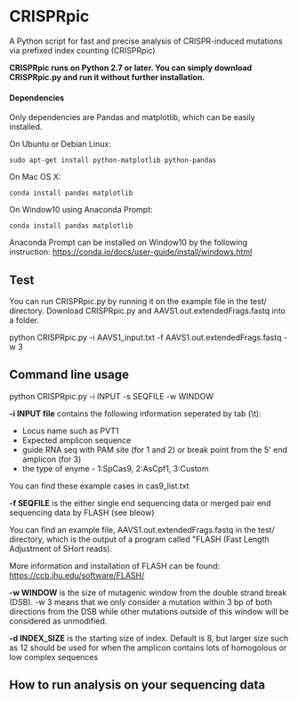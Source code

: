 # CRISPRpic

A Python script for fast and precise analysis of CRISPR-induced mutations via prefixed index counting (CRISPRpic)

**CRISPRpic runs on Python 2.7 or later. You can simply download CRISPRpic.py and run it without further installation.**


#### Dependencies
Only dependencies are Pandas and matplotlib, which can be easily installed.

On Ubuntu or Debian Linux:
```
sudo apt-get install python-matplotlib python-pandas
```
On Mac OS X:
```
conda install pandas matplotlib
```
On Window10 using Anaconda Prompt:
```
conda install pandas matplotlib
```
Anaconda Prompt can be installed on Window10 by the following instruction:
https://conda.io/docs/user-guide/install/windows.html

## Test

You can run CRISPRpic.py by running it on the example file in the test/ directory.
Download CRISPRpic.py and AAVS1.out.extendedFrags.fastq into a folder.

python CRISPRpic.py -i AAVS1_input.txt -f AAVS1.out.extendedFrags.fastq -w 3

## Command line usage
python CRISPRpic.py -i INPUT -s SEQFILE -w WINDOW

**-i INPUT file** contains the following information seperated by tab (\t):
* Locus name such as PVT1
* Expected amplicon sequence
* guide RNA seq with PAM site (for 1 and 2) or break point from the 5' end amplicon (for 3)
* the type of enyme - 1:SpCas9, 2:AsCpf1, 3:Custom

You can find these example cases in cas9_list.txt

**-f SEQFILE** is the either single end sequencing data or merged pair end sequencing data by FLASH (see bleow)

You can find an example file, AAVS1.out.extendedFrags.fastq in the test/ directory, which is the output of a program called "FLASH (Fast Length Adjustment of SHort reads).

More information and installation of FLASH can be found:
https://ccb.jhu.edu/software/FLASH/


**-w WINDOW** is the size of mutagenic window from the double strand break (DSB). -w 3 means that we only consider a mutation within 3 bp of both directions from the DSB while other mutations outside of this window will be considered as unmodified.

**-d INDEX_SIZE** is the starting size of index. Default is 8, but larger size such as 12 should be used for when the amplicon contains lots of homogolous or low complex sequences


## How to run analysis on your sequencing data



